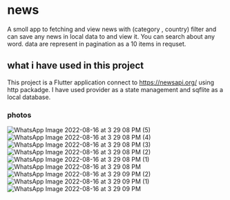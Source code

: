 # news

A smoll app to fetching and view news with (category , country) filter and can save any news in local data to and view it. You can search about any word. data are represent in pagination as a 10 items in requset.

## what i have used in this project

This project is a Flutter application connect to https://newsapi.org/ using http packadge.
I have used provider as a state management and sqflite as a local database.

### photos 

![WhatsApp Image 2022-08-16 at 3 29 08 PM (5)](https://user-images.githubusercontent.com/65000632/184891931-6886448a-04bc-4d30-a38a-38945746faee.jpeg)
![WhatsApp Image 2022-08-16 at 3 29 08 PM (4)](https://user-images.githubusercontent.com/65000632/184891937-f2d6cd11-664d-41c1-942f-0d0a7f78ff21.jpeg)
![WhatsApp Image 2022-08-16 at 3 29 08 PM (3)](https://user-images.githubusercontent.com/65000632/184891946-48618afd-22ed-4296-a6e3-ce1308af561f.jpeg)
![WhatsApp Image 2022-08-16 at 3 29 08 PM (2)](https://user-images.githubusercontent.com/65000632/184891955-0a8362fd-6051-4a56-96ad-d1150b14b9d6.jpeg)
![WhatsApp Image 2022-08-16 at 3 29 08 PM (1)](https://user-images.githubusercontent.com/65000632/184891958-b3cb99fa-f513-4bd2-bce6-e15860c5da41.jpeg)
![WhatsApp Image 2022-08-16 at 3 29 08 PM](https://user-images.githubusercontent.com/65000632/184891962-4abb6eb9-2078-4579-8da3-228763615559.jpeg)
![WhatsApp Image 2022-08-16 at 3 29 09 PM (2)](https://user-images.githubusercontent.com/65000632/184891966-e3ec8187-95d9-4325-bd6a-d4377927d760.jpeg)
![WhatsApp Image 2022-08-16 at 3 29 09 PM (1)](https://user-images.githubusercontent.com/65000632/184891971-545fcbd8-166e-4116-81d7-8a08fda1b700.jpeg)
![WhatsApp Image 2022-08-16 at 3 29 09 PM](https://user-images.githubusercontent.com/65000632/184891975-d08ec584-41fd-448e-9272-d7da11a61134.jpeg)
